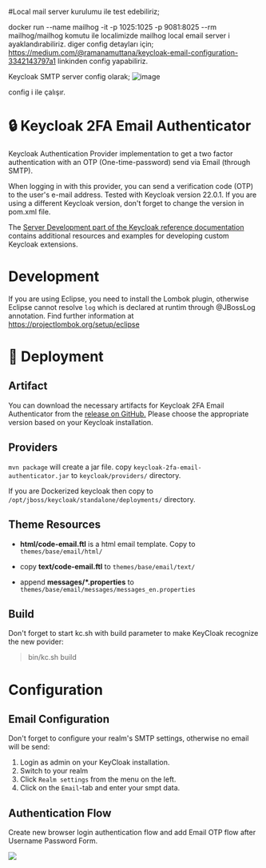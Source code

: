 #Local mail server kurulumu ile test edebiliriz;

docker run --name mailhog -it -p 1025:1025 -p 9081:8025 --rm mailhog/mailhog
komutu ile localimizde mailhog local email server i ayaklandırabiliriz.
diger config detayları için;
https://medium.com/@ramanamuttana/keycloak-email-configuration-3342143797a1
linkinden config yapabiliriz.

Keycloak SMTP server config olarak;
![image](https://github.com/ariferol/keycloak-2fa-email-authenticator/assets/30680955/5aeb1737-d0b8-4a0f-a867-bcb3c4ff5d76)

config i ile çalışır.

# 🔒 Keycloak 2FA Email Authenticator

Keycloak Authentication Provider implementation to get a two factor authentication with an OTP (One-time-password) send via Email (through SMTP).

When logging in with this provider, you can send a verification code (OTP) to the user's e-mail address.
Tested with Keycloak version 22.0.1. If you are using a different Keycloak version, don't forget to change the version in pom.xml file.

The [Server Development part of the Keycloak reference documentation](https://www.keycloak.org/docs/latest/server_development/index.html) contains additional resources and examples for developing custom Keycloak extensions.

# Development

If you are using Eclipse, you need to install the Lombok plugin, otherwise Eclipse cannot resolve `log` which is declared at runtim through @JBossLog annotation.
Find further information at https://projectlombok.org/setup/eclipse


# 🚀 Deployment

## Artifact

You can download the necessary artifacts for Keycloak 2FA Email Authenticator from the [release on GitHub.](https://github.com/mesutpiskin/keycloak-2fa-email-authenticator/releases/tag/v0.4) Please choose the appropriate version based on your Keycloak installation.

## Providers

`mvn package` will create a jar file.
copy `keycloak-2fa-email-authenticator.jar` to `keycloak/providers/` directory.

If you are Dockerized keycloak then copy to `/opt/jboss/keycloak/standalone/deployments/` directory.

## Theme Resources

- **html/code-email.ftl** is a html email template. Copy to `themes/base/email/html/`

- copy **text/code-email.ftl**  to `themes/base/email/text/`

- append **messages/*.properties** to `themes/base/email/messages/messages_en.properties`

## Build

Don't forget to start kc.sh with build parameter to make KeyCloak recognize the new povider:

> bin/kc.sh build

# Configuration

## Email Configuration

Don't forget to configure your realm's SMTP settings, otherwise no email will be send:
1. Login as admin on your KeyCloak installation.
2. Switch to your realm
3. Click `Realm settings` from the menu on the left.
4. Click on the `Email`-tab and enter your smpt data.

## Authentication Flow
Create new browser login authentication flow and add Email OTP flow after Username Password Form.

<img src="static/otp-form.png">
